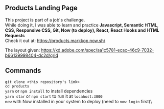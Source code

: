 ## Products Landing Page

This project is part of a job's challenge.\
While doing it, I was able to learn and practice **Javascript, Semantic HTML, CSS, Responsive CSS, Git, Now (to deploy), React, React Hooks and HTML Requests**\
Check it out at: https://products.markkop.now.sh/

The layout given: https://xd.adobe.com/spec/aa1c5781-ecac-46c9-7032-b66139998404-dc2d/grid

## Commands

`git clone <this repository's link>`\
`cd products`\
`yarn` or `npm install` to install dependencies\
`yarn star` or `npm start` to run it at `locahost:3000`\
`now` with Now installed in your system to deploy (need to `now login` first)\
